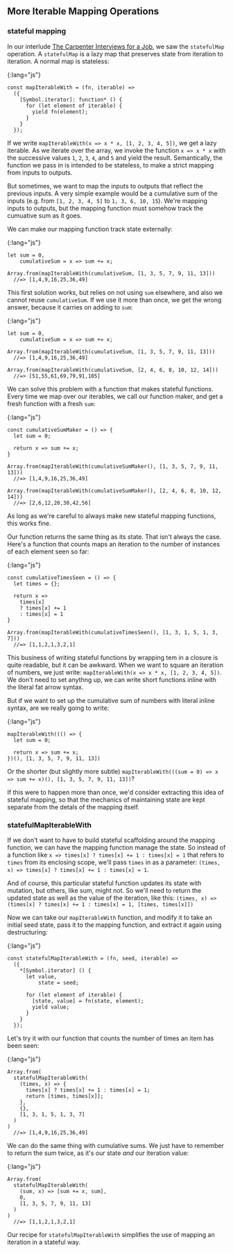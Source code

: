 ## More Iterable Mapping Operations

### stateful mapping

In our interlude [The Carpenter Interviews for a Job], we saw the `statefulMap` operation. A `statefulMap` is a lazy map that preserves state from iteration to iteration. A normal map is stateless:

[The Carpenter Interviews for a Job]: #drunken

{:lang="js"}
~~~~~~~~
const mapIterableWith = (fn, iterable) =>
  ({
    [Symbol.iterator]: function* () {
      for (let element of iterable) {
        yield fn(element);
      }
    }
  });
~~~~~~~~

If we write `mapIterableWith(x => x * x, [1, 2, 3, 4, 5])`, we get a lazy iterable. As we iterate over the array, we invoke the function `x => x * x` with the successive values `1`, `2`, `3`, `4`, and `5` and yield the result. Semantically, the function we pass in is intended to be stateless, to make a strict mapping from inputs to outputs.

But sometimes, we want to map the inputs to outputs that reflect the previous inputs. A very simple example would be a cumulative sum of the inputs (e.g. from `[1, 2, 3, 4, 5]` to `1, 3, 6, 10, 15`). We're mapping inputs to outputs, but the mapping function must somehow track the cumuative sum as it goes.

We can make our mapping function track state externally:

{:lang="js"}
~~~~~~~~
let sum = 0,
    cumulativeSum = x => sum += x;
    
Array.from(mapIterableWith(cumulativeSum, [1, 3, 5, 7, 9, 11, 13]))
  //=> [1,4,9,16,25,36,49]
~~~~~~~~

This first solution works, but relies on not using `sum` elsewhere, and also we cannot reuse `cumulativeSum`. If we use it more than once, we get the wrong answer, because it carries on adding to `sum`:

{:lang="js"}
~~~~~~~~
let sum = 0,
    cumulativeSum = x => sum += x;
    
Array.from(mapIterableWith(cumulativeSum, [1, 3, 5, 7, 9, 11, 13]))
  //=> [1,4,9,16,25,36,49]
    
Array.from(mapIterableWith(cumulativeSum, [2, 4, 6, 8, 10, 12, 14]))
  //=> [51,55,61,69,79,91,105]
~~~~~~~~

We can solve this problem with a function that makes stateful functions. Every time we map over our iterables, we call our function maker, and get a fresh function with a fresh `sum`:

{:lang="js"}
~~~~~~~~
const cumulativeSumMaker = () => {
  let sum = 0;
  
  return x => sum += x;
}
    
Array.from(mapIterableWith(cumulativeSumMaker(), [1, 3, 5, 7, 9, 11, 13]))
  //=> [1,4,9,16,25,36,49]
    
Array.from(mapIterableWith(cumulativeSumMaker(), [2, 4, 6, 8, 10, 12, 14]))
  //=> [2,6,12,20,30,42,56]
~~~~~~~~

As long as we're careful to always make new stateful mapping functions, this works fine.

Our function returns the same thing as its state. That isn't always the case. Here's a function that counts maps an iteration to the number of instances of each element seen so far:

{:lang="js"}
~~~~~~~~
const cumulativeTimesSeen = () => {
  let times = {};
  
  return x =>
    times[x]
    ? times[x] += 1
    : times[x] = 1
}
    
Array.from(mapIterableWith(cumulativeTimesSeen(), [1, 3, 1, 5, 1, 3, 7]))
  //=> [1,1,2,1,3,2,1]
~~~~~~~~

This business of writing stateful functions by wrapping tem in a closure is quite readable, but it can be awkward. When we want to square an iteration of numbers, we just write: `mapIterableWith(x => x * x, [1, 2, 3, 4, 5])`. We don't need to set anythng up, we can write short functions inline with the literal fat arrow syntax.

But if we want to set up the cumulative sum of numbers with literal inline syntax, are we really going to write:

{:lang="js"}
~~~~~~~~
mapIterableWith((() => {
  let sum = 0;
  
  return x => sum += x;
})(), [1, 3, 5, 7, 9, 11, 13])
~~~~~~~~

Or the shorter (but slightly more subtle) `mapIterableWith(((sum = 0) => x => sum += x)(), [1, 3, 5, 7, 9, 11, 13])`?

If this were to happen more than once, we'd consider extracting this idea of stateful mapping, so that the mechanics of maintaining state are kept separate from the detals of the mapping itself.

### statefulMapIterableWith

If we don't want to have to build stateful scaffolding around the mapping function, we can have the mapping function manage the state. So instead of a function like `x => times[x] ? times[x] += 1 : times[x] = 1` that refers to `times` from its enclosing scope, we'll pass `times` in as a parameter: `(times, x) => times[x] ? times[x] += 1 : times[x] = 1`.

And of course, this particular stateful function updates its state with mutation, but others, like sum, might not. So we'll need to return the updated state as well as the value of the iteration, like this: `(times, x) => (times[x] ? times[x] += 1 : times[x] = 1, [times, times[x]])`

Now we can take our `mapIterableWith` function, and modify it to take an initial seed state, pass it to the mapping function, and extract it again using destructuring:

{:lang="js"}
~~~~~~~~
const statefulMapIterableWith = (fn, seed, iterable) =>
  ({
    *[Symbol.iterator] () {
      let value,
          state = seed;
      
      for (let element of iterable) {
        [state, value] = fn(state, element);
        yield value;
      }
    }
  });
~~~~~~~~

Let's try it with our function that counts the number of times an item has been seen:

{:lang="js"}
~~~~~~~~
Array.from(
  statefulMapIterableWith(
    (times, x) => {
      times[x] ? times[x] += 1 : times[x] = 1;
      return [times, times[x]];
    },
    {},
    [1, 3, 1, 5, 1, 3, 7]
  )
)
  //=> [1,4,9,16,25,36,49]
~~~~~~~~

We can do the same thing with cumulative sums. We just have to remember to return the sum twice, as it's our state *and* our iteration value:

{:lang="js"}
~~~~~~~~
Array.from(
  statefulMapIterableWith(
    (sum, x) => [sum += x, sum],
    0,
    [1, 3, 5, 7, 9, 11, 13]
  )
)
  //=> [1,1,2,1,3,2,1]
~~~~~~~~

Our recipe for `statefulMapIterableWith` simplifies the use of mapping an iteration in a stateful way.